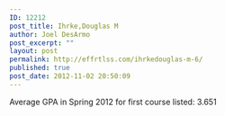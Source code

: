 ```yaml
---
ID: 12212
post_title: Ihrke,Douglas M
author: Joel DesArmo
post_excerpt: ""
layout: post
permalink: http://effrtlss.com/ihrkedouglas-m-6/
published: true
post_date: 2012-11-02 20:50:09
---
```

<p>Average GPA in Spring 2012 for first course listed: 3.651</p>